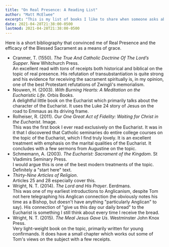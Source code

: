```yaml
---
title: "On Real Presence: A Reading List"
author: "Matt McElwee"
excerpt: "This is my list of books I like to share when someone asks about real presence."
date: 2021-04-28T21:38:00-0500
lastmod: 2021-04-28T21:38:00-0500
---
```


Here is a short bibliography that convinced me of Real Presence and the efficacy of the Blessed Sacrament as a means of grace.

- Cranmer, T. (1550). _The True And Catholic Doctrine Of The Lord’s Supper_. New Whitchurch Press.<br />
  An excellent read with _tons_ of receipts both historical and biblical on the topic of real presence. His refutation of transubstantiation is quite strong and his evidence for receiving the sacrament spiritually is, in my opinion, one of the best Protestant refutations of Zwingli's memorialism. 
- Nouwen, H.  (2003). _With Burning Hearts: A Meditation on the Eucharistic Life_. Orbis Books.<br />
  A delightful little book on the Eucharist which primarily talks about the character of the Eucharist. It uses the Luke 24 story of Jesus on the road to Emmaus as its driving frame.
- Rolheiser, R. (2011). _Our One Great Act of Fidelity: Waiting for Christ in the Eucharist_. Image.<br />
  This was the first book I ever read exclusively on the Eucharist. It was in it that I discovered that Catholic seminaries do entire college courses on the topic of the Eucharist, which I find truly lovely. It is an excellent treatment with emphasis on the marital qualities of the Eucharist. It concludes with a few sermons from Augustine on the topic.
- Schmemann, A. (2003). _The Eucharist: Sacrament of the Kingdom_. St Vladimirs Seminary Press.<br />
  I would argue this is one of the best modern treatments of the topic. Definitely a "start here" text.
- _Thirty-Nine Articles of Religion_.<br />
  Articles 25 and 28 especially cover this.
- Wright, N. T. (2014). _The Lord and His Prayer_. Eerdmans.<br />
  This was one of my earliest introductions to Anglicanism, despite Tom not here telegraphing his Anglican connection (he obviously notes his time as a Bishop, but doesn't have anything "particularly Anglican" to say). His connection of "give us this day our daily bread" to the Eucharist is something I still think about every time I receive the bread.
- Wright, N. T. (2015). _The Meal Jesus Gave Us_. Westminster John Knox Press.<br />
  Very light-weight book on the topic, primarily written for young confirmands. It does have a small chapter which works out some of Tom's views on the subject with a few receipts.  
